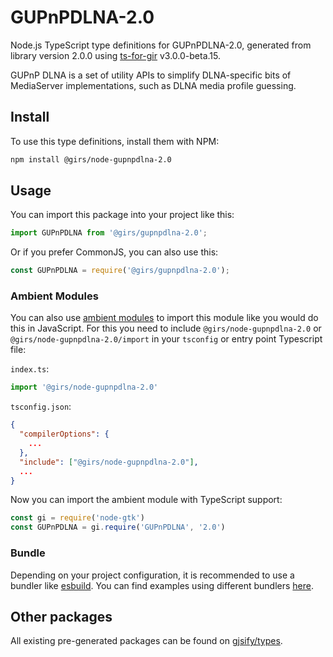 
# GUPnPDLNA-2.0

Node.js TypeScript type definitions for GUPnPDLNA-2.0, generated from library version 2.0.0 using [ts-for-gir](https://github.com/gjsify/ts-for-gir) v3.0.0-beta.15.

GUPnP DLNA is a set of utility APIs to simplify DLNA-specific bits of MediaServer implementations, such as DLNA media profile guessing.

## Install

To use this type definitions, install them with NPM:
```bash
npm install @girs/node-gupnpdlna-2.0
```

## Usage

You can import this package into your project like this:
```ts
import GUPnPDLNA from '@girs/gupnpdlna-2.0';
```

Or if you prefer CommonJS, you can also use this:
```ts
const GUPnPDLNA = require('@girs/gupnpdlna-2.0');
```

### Ambient Modules

You can also use [ambient modules](https://github.com/gjsify/ts-for-gir/tree/main/packages/cli#ambient-modules) to import this module like you would do this in JavaScript.
For this you need to include `@girs/node-gupnpdlna-2.0` or `@girs/node-gupnpdlna-2.0/import` in your `tsconfig` or entry point Typescript file:

`index.ts`:
```ts
import '@girs/node-gupnpdlna-2.0'
```

`tsconfig.json`:
```json
{
  "compilerOptions": {
    ...
  },
  "include": ["@girs/node-gupnpdlna-2.0"],
  ...
}
```

Now you can import the ambient module with TypeScript support: 

```ts
const gi = require('node-gtk')
const GUPnPDLNA = gi.require('GUPnPDLNA', '2.0')
```



### Bundle

Depending on your project configuration, it is recommended to use a bundler like [esbuild](https://esbuild.github.io/). You can find examples using different bundlers [here](https://github.com/gjsify/ts-for-gir/tree/main/examples).

## Other packages

All existing pre-generated packages can be found on [gjsify/types](https://github.com/gjsify/types).

